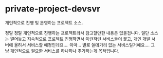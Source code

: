 # private-project-devsvr
개인적으로 진행 및 운영하는 프로젝트 소스.

정말 정말 개인적으로 진행하는 프로젝트라서 참고할만한 내용은 없을겁니다.
일단 소스는 열어놓고 지속적으로 프로젝트 진행하면서 이런저런 서비스들이 붙고, 개인 개발 서버에 올려서 서비스할 예정인데요....
아마... 별로 쓸데가리 없는 서비스일거예요....
그냥 개인적으로 필요한 서비스를 하나하나 추가하는게 목적입니다.

